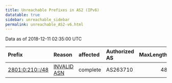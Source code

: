 ```yaml
---
title: Unreachable Prefixes in AS2 (IPv6)
datatable: true
sidebar: unreachable_sidebar
permalink: unreachable_AS2-v6.html
---
```


Data as of 2018-12-11 02:35:00 UTC


<div class="datatable-begin"></div>

| Prefix                                                   | Reason                                                                                             | affected   | Authorized AS   |   MaxLength | Anchor                                         |   unreachable /48s |
|:---------------------------------------------------------|:---------------------------------------------------------------------------------------------------|:-----------|:----------------|------------:|:-----------------------------------------------|-------------------:|
| [2801:0:210::/48](https://stat.ripe.net/2801:0:210::/48) | [INVALID ASN](https://rpki-validator.ripe.net/announcement-preview?asn=AS2&prefix=2801:0:210::/48) | complete   | AS263710        |          48 | [LACNIC](unreachable_LACNIC_RPKI_Root-v6.html) |                  1 |

<div class="datatable-end"></div>